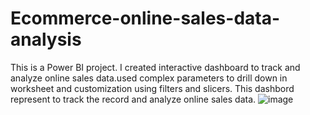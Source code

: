 # Ecommerce-online-sales-data-analysis
This is a Power BI project. I created interactive dashboard to track and analyze online sales data.used complex parameters to drill down in worksheet and customization using filters and slicers.
This dashbord represent to track the record and analyze online sales data.
![image](https://user-images.githubusercontent.com/129850080/233077761-bcee77bd-c03f-49e2-886b-ad377fa47451.png)

